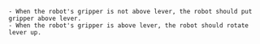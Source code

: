 
    - When the robot's gripper is not above lever, the robot should put gripper above lever.
    - When the robot's gripper is above lever, the robot should rotate lever up.